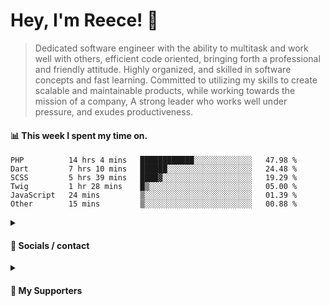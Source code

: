 # Hey, I'm Reece! 👋

> Dedicated software engineer with the ability to multitask and work well with others, efficient code oriented, bringing forth a professional and friendly attitude. Highly organized, and skilled in software concepts and fast learning. Committed to utilizing my skills to create scalable and maintainable products, while working towards the mission of a company, A strong leader who works well under pressure, and exudes productiveness.

#### 📊 This week I spent my time on.
<!--START_SECTION:waka-->

```text
PHP          14 hrs 4 mins   ████████████░░░░░░░░░░░░░   47.98 %
Dart         7 hrs 10 mins   ██████░░░░░░░░░░░░░░░░░░░   24.48 %
SCSS         5 hrs 39 mins   ████▓░░░░░░░░░░░░░░░░░░░░   19.29 %
Twig         1 hr 28 mins    █▒░░░░░░░░░░░░░░░░░░░░░░░   05.00 %
JavaScript   24 mins         ▒░░░░░░░░░░░░░░░░░░░░░░░░   01.39 %
Other        15 mins         ▒░░░░░░░░░░░░░░░░░░░░░░░░   00.88 %
```

<!--END_SECTION:waka-->

<details> 
	<summary><h4>🔗 Socials / contact</h4></summary>
	<ul>
    		<li> <a href="https://www.linkedin.com/in/notreeceharris/">Linkedin</a> </li>
		<li> <a href="https://twitter.com/N0tReeceHarris">Twitter</a> </li>
		<li> <a href="https://gist.github.com/NotReeceHarris">Gist</a> </li>
		<li> <a href="mailto:reeceharris@email.com">Email</a> </li>
		<li> <a href="https://github.com/sponsors/NotReeceHarris">Sponsor Me</a> </li>
	</ul>
</details>

<details> 
	<summary><h4>💖 My Supporters</h4></summary>
	<ul>
    		<li> <a href="https://github.com/ImKyleJK">/ImKyleJK</a> </li>
	</ul>
</details>
